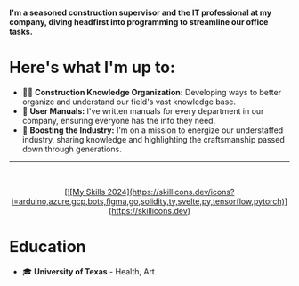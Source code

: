 #### I'm a seasoned construction supervisor and the IT professional at my company, diving headfirst into programming to streamline our office tasks.

# Here's what I'm up to:
- 👷‍♂️ **Construction Knowledge Organization:** Developing ways to better organize and understand our field's vast knowledge base.
- 📘 **User Manuals:** I've written manuals for every department in our company, ensuring everyone has the info they need.
- 🚀 **Boosting the Industry:** I'm on a mission to energize our understaffed industry, sharing knowledge and highlighting the craftsmanship passed down through generations.

***

<br />
<p align="center">
    <a href="https://skillicons.dev">
      [![My Skills 2024](https://skillicons.dev/icons?i=arduino,azure,gcp,bots,figma,go,solidity,ty,svelte,py,tensorflow,pytorch)](https://skillicons.dev)
    </a>
</p>

# Education
- 🎓 **University of Texas** - Health, Art
